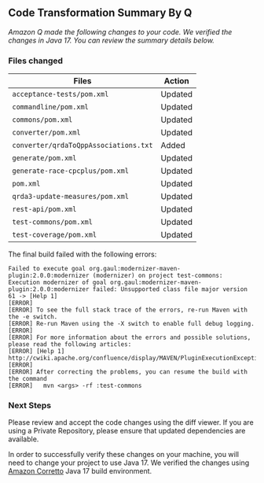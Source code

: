 ## Code Transformation Summary By Q

_Amazon Q made the following changes to your code. We verified the changes in Java 17.
You can review the summary details below._

### Files changed

| Files        | Action  |
|--------------|---------|
| `acceptance-tests/pom.xml` | Updated |
| `commandline/pom.xml` | Updated |
| `commons/pom.xml` | Updated |
| `converter/pom.xml` | Updated |
| `converter/qrdaToQppAssociations.txt` | Added |
| `generate/pom.xml` | Updated |
| `generate-race-cpcplus/pom.xml` | Updated |
| `pom.xml` | Updated |
| `qrda3-update-measures/pom.xml` | Updated |
| `rest-api/pom.xml` | Updated |
| `test-commons/pom.xml` | Updated |
| `test-coverage/pom.xml` | Updated |


The final build failed with the following errors:
```
Failed to execute goal org.gaul:modernizer-maven-plugin:2.0.0:modernizer (modernizer) on project test-commons: Execution modernizer of goal org.gaul:modernizer-maven-plugin:2.0.0:modernizer failed: Unsupported class file major version 61 -> [Help 1]
[ERROR] 
[ERROR] To see the full stack trace of the errors, re-run Maven with the -e switch.
[ERROR] Re-run Maven using the -X switch to enable full debug logging.
[ERROR] 
[ERROR] For more information about the errors and possible solutions, please read the following articles:
[ERROR] [Help 1] http://cwiki.apache.org/confluence/display/MAVEN/PluginExecutionException
[ERROR] 
[ERROR] After correcting the problems, you can resume the build with the command
[ERROR]   mvn <args> -rf :test-commons
```

### Next Steps
Please review and accept the code changes using the diff viewer. If you are using a Private Repository, please ensure that updated dependencies are available.

In order to successfully verify these changes on your machine, you will need to change your project to
use Java 17. We verified the changes using [Amazon Corretto](https://aws.amazon.com/corretto) Java 
17 build environment.